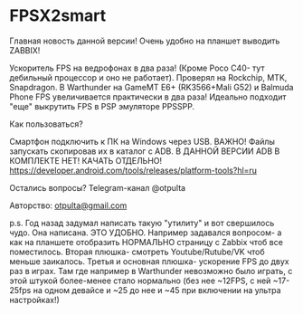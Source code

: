 # FPSX2smart

Главная новость данной версии! Очень удобно на планшет выводить ZABBIX!

Ускоритель FPS на ведрофонах в два раза! (Кроме Poco C40- тут дебильный процессор и оно не работает).
Проверял на Rockchip, MTK, Snapdragon.
В Warthunder на GameMT E6+ (RK3566+Mali G52) и Balmuda Phone FPS увеличивается практически в два раза!
Идеально подходит "еще" выкрутить FPS в PSP эмуляторе PPSSPP.

Как пользоваться?

Смартфон подключить к ПК на Windows через USB.
ВАЖНО! Файлы запускать скопировав их в каталог с ADB. 
В ДАННОЙ ВЕРСИИ ADB В КОМПЛЕКТЕ НЕТ! КАЧАТЬ ОТДЕЛЬНО!
https://developer.android.com/tools/releases/platform-tools?hl=ru

Остались вопросы?
Telegram-канал @otpulta

Авторство:
otpulta@gmail.com

p.s. Год назад задумал написать такую "утилиту" и вот свершилось чудо. Она написана. ЭТО УДОБНО. Например задавался вопросом- а как на планшете отобразить НОРМАЛЬНО страницу с Zabbix чтоб все поместилось.
Вторая плюшка- смотреть Youtube/Rutube/VK чтоб меньше заикалось. Третья и основная плюшка- ускорение FPS до двух раз в играх. Там где например в Warthunder невозможно было играть, с этой штукой более-менее стало нормально (без нее ~12FPS, с ней ~17-25fps на одном девайсе и ~25 до нее и ~45 при включении на ультра настройках!)
